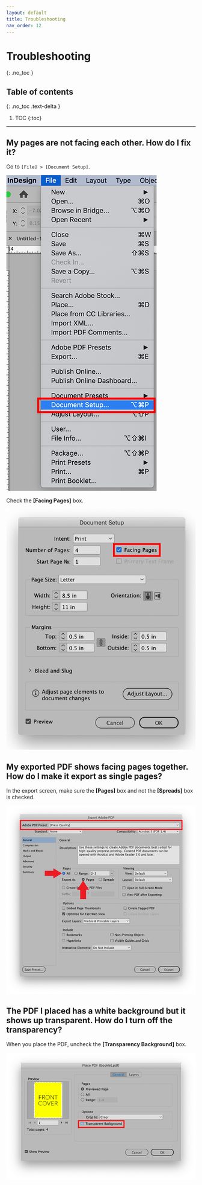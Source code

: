 ```yaml
---
layout: default
title: Troubleshooting
nav_order: 12
---
```


# Troubleshooting
{: .no_toc }

## Table of contents
{: .no_toc .text-delta }

1. TOC
{:toc}

---

## My pages are not facing each other. How do I fix it?

   Go to `[File] > [Document Setup]`.

   ![Document Setup](https://github.com/jsylew/COMM2216-User-Doc/blob/gh-pages/assets/images/Troubleshoot01.png?raw=true "Document Setup")

   Check the **[Facing Pages]** box.

   ![Facing Pages](https://github.com/jsylew/COMM2216-User-Doc/blob/gh-pages/assets/images/Troubleshoot02.png?raw=true "Facing Pages")

## My exported PDF shows facing pages together. How do I make it export as single pages?

  In the export screen, make sure the **[Pages]** box and not the **[Spreads]** box is checked.
    
  ![Export](https://github.com/jsylew/COMM2216-User-Doc/blob/gh-pages/assets/images/09-Export2.png?raw=true "Export")
    
## The PDF I placed has a white background but it shows up transparent. How do I turn off the transparency?

  When you place the PDF, uncheck the **[Transparency Background]** box.

  ![Place Transparency](https://github.com/jsylew/COMM2216-User-Doc/blob/gh-pages/assets/images/Troubleshoot03.png?raw=true "Place Transparency")